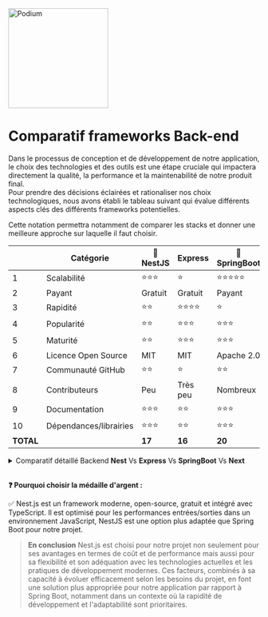 <img src="../Assets/Images/podium.png" alt="Podium" width="200">

# Comparatif frameworks Back-end

Dans le processus de conception et de développement de notre application, le choix des technologies et des outils est une étape cruciale qui impactera directement la qualité, la performance et la maintenabilité de notre produit final.  
Pour prendre des décisions éclairées et rationaliser nos choix technologiques, nous avons établi le tableau suivant qui évalue différents aspects clés des différents frameworks potentielles. 



Cette notation permettra notamment de comparer les stacks et donner une meilleure approche sur laquelle il faut choisir. 

| |Catégorie | 🥈 NestJS |  Express | 🥇 SpringBoot |🥉 Next.js |
|  --- | --- | --- | --- | --- | --- |
| 1 | Scalabilité | ⭐️⭐️⭐️ | ⭐️ | ⭐️⭐️⭐️⭐️⭐️  | ⭐️⭐️⭐️ |
| 2 | Payant | Gratuit | Gratuit | Payant | Gratuit |
| 3 | Rapidité | ⭐️⭐️ | ⭐️⭐️⭐️⭐️ | ⭐️ | ⭐️⭐️ |
| 4 |Popularité | ⭐️⭐️ | ⭐️⭐️⭐️ | ⭐️⭐️⭐️ | ⭐️⭐️ |
| 5 |Maturité | ⭐️⭐️ | ⭐️⭐️⭐️ | ⭐️⭐️⭐️ | ⭐️⭐️⭐️  |
| 6 |Licence Open Source | MIT | MIT | Apache 2.0 | MIT |
| 7 |Communauté GitHub | ⭐️⭐️ | ⭐️ | ⭐️⭐️  | ⭐️⭐️⭐️ |
| 8 | Contributeurs | Peu | Très peu | Nombreux | Très nombreux |
| 9 | Documentation | ⭐️⭐️⭐️ | ⭐️⭐️ | ⭐️⭐️⭐️ | ⭐️⭐️ |
| 10 | Dépendances/librairies | ⭐️⭐️⭐️ | ⭐️⭐️ | ⭐️⭐️⭐️ | ⭐️⭐️ |
| <strong>TOTAL</strong> | |<strong>17</strong> | <strong>16</strong> | <strong>20</strong> | <strong>17</strong> |

<details>
<summary>Comparatif détaillé Backend <strong>Nest</strong> Vs <strong>Express</strong> Vs <strong>SpringBoot</strong> Vs <strong>Next</strong></summary>

### **Scalabilité**

- **Nest.js** : Conçu pour s'adapter tant aux petites applications qu'aux grandes entreprises, Nest.js utilise une architecture modulaire le rendant versatile pour divers types de projets.
- **Express** : Sa flexibilité le rend approprié pour tout, des petits projets aux grandes applications d'entreprise, bien que sa structure moins prescriptive nécessite une gestion rigoureuse pour les grands projets.
- **Spring Boot** : Très adapté aux grandes applications d'entreprise, il offre des outils intégrés pour gérer efficacement les architectures complexes. L'utilisation de JVM permet de gérer des ressources très importante. 
- **Next.js**: Bien que principalement orienté vers le développement frontend avec des capacités de Server-Side Rendering (SSR), Next.js peut aussi être utilisé pour certains aspects du développement backend. Il est capable de gérer des applications de petite à moyenne taille, mais peut ne pas être l'option la plus idéale pour les très grandes applications backend, en raison de son focus sur les rendus côté serveur et l'optimisation des performances frontend. Toutefois, pour des applications intégrant fortement front et back-end, Next.js offre une bonne scalabilité au sein de son cadre spécifique, surtout lorsqu'il est utilisé en combinaison avec des services backend dédiés.

### **Coût**

- **Nest.js** et **Express** : Open-source et gratuits, ces frameworks peuvent varier en coût de développement selon la disponibilité et l'expertise des développeurs.
- **Spring Boot** : Gratuit et open-source, mais peut impliquer des coûts opérationnels plus élevés en raison des ressources serveur et potentiellement des licences pour des outils complémentaires.
- **Next.js** : Également open-source et gratuit. Les coûts associés sont principalement liés au développement et à l'infrastructure de serveur pour le SSR, mais peuvent être optimisés avec une bonne planification.

### **Rapidité (Performance)**

- **Nest.js** : Performant, surtout avec Fastify.
- **Express** : Rapide pour des opérations de base mais peut être ralenti par des middleware lourds.
- **Spring Boot** : Performant mais avec un démarrage potentiellement lent dû à la lourdeur de la JVM.
- **Next.js** : Très performant pour le rendu des pages côté serveur et l'optimisation du chargement initial des pages web. Les performances peuvent varier selon la complexité des pages et l'utilisation des ressources statiques ou dynamiques.

### **Popularité**

- **Express** : Très populaire dans l'écosystème Node.js, souvent choisi pour sa simplicité.
- **Nest.js** : Rapidement populaire pour ceux qui cherchent une structure plus définie.
- **Spring Boot** : Forte popularité dans l'écosystème Java, particulièrement en entreprise.
- **Next.js** : Extrêmement populaire dans le développement de front-end moderne, notamment pour des applications réactives et des sites avec SSR.

### **Maturité et Stabilité**

- **Express** : Établi avec une large communauté et un écosystème riche.
- **Nest.js** : Plus récent mais stable et basé sur des principes éprouvés.
- **Spring Boot** : Très mature et stable, soutenu par une grande entreprise (VMware).
- **Next.js** : Bien établi et soutenu par Vercel, offrant une stabilité et des mises à jour régulières, malgré son orientation plus récente comparée à des technologies comme Spring Boot ou Express.

### **Documentation et Support**

- **Nest.js** : Documentation moderne et complète, bonne communauté en ligne.
- **Express** : Riche en documentation et ressources, avec beaucoup de guides disponibles.
- **Spring Boot** : Documentation excellente et support professionnel disponible.
- **Next.js** : Excellente documentation, ressources abondantes, et une communauté très active, notamment sur les plateformes comme GitHub et Stack Overflow.

### **Licence Open Source**

- **Tous les quatre** sont sous des licences open source permissives, facilitant leur adoption et utilisation.

### **GitHub Stars** (chiffres au 25 Juin 2024)

- **NestJS** : Environ 65k étoiles.
- **Express** : Environ 64k étoiles.
- **Spring Boot** : Environ 74k étoiles.
- **Next.js** : Environ 122k étoiles, reflétant une adoption très large et un intérêt croissant.

### **Dernier commit**

- Tous maintenus activement avec des mises à jour régulières.

### **Stack Overflow**

- Tous ont une forte présence avec des milliers de questions, témoignant de leur utilisation active.

### **Magique**

- **NestJS** : Utilise une "magie" modérée avec des décorateurs et l'injection de dépendances pour simplifier le développement.
- **Express** : Minimise la "magie", offrant plus de contrôle au développeur.
- **Spring Boot** : Niveau élevé de "magie" avec beaucoup d'auto-configurations pour simplifier le démarrage et la maintenance des applications.
- **Next.js** : Modérément "magique" en automatisant certaines configurations pour le rendu côté serveur et la génération de pages statiques, facilitant ainsi le développement rapide.

### **Librairies/Dépendances**

- **NestJS** : Excellente intégration avec d'autres bibliothèques JavaScript/TypeScript.
- **Express** : Très flexible, permet une intégration facile avec une multitude de bibliothèques.
- **Spring Boot** : Intègre bien avec l'écosystème Spring et Java, mais peut être moins flexible avec des bibliothèques non-Spring.
- **Next.js** : Très bonne intégration avec l'écosystème React et les bibliothèques JavaScript modernes, offrant des solutions clés en main pour divers besoins de développement.
</details>
<br>

**❓ Pourquoi choisir la médaille d'argent :**

✅ Nest.js est un framework moderne, open-source, gratuit et intégré avec TypeScript. Il est optimisé pour les performances entrées/sorties dans un environnement JavaScript, NestJS est une option plus adaptée que Spring Boot pour notre projet.

> **En conclusion** Nest.js est choisi pour notre projet non seulement pour ses avantages en termes de coût et de performance mais aussi pour sa flexibilité et son adéquation avec les technologies actuelles et les pratiques de développement modernes. Ces facteurs, combinés à sa capacité à évoluer efficacement selon les besoins du projet, en font une solution plus appropriée pour notre application par rapport à Spring Boot, notamment dans un contexte où la rapidité de développement et l'adaptabilité sont prioritaires.

